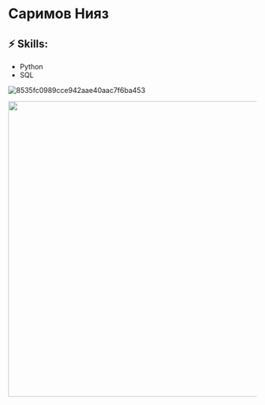 # Саримов Нияз

## ⚡ Skills:
- Python
- SQL

![8535fc0989cce942aae40aac7f6ba453](https://github.com/niyaz-sarimov/niyaz-sarimov/assets/116895167/697f79df-5f70-4cc3-a759-ff617ffcd958)
<p align="center">
 <img width="600" src="assets/116895167/697f79df-5f70-4cc3-a759-ff617ffcd958"/>
</p>
